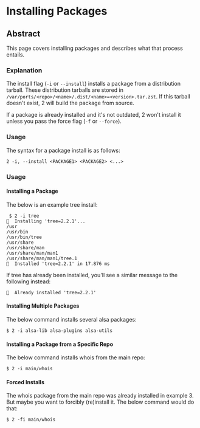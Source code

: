 # Installing Packages

## Abstract
This page covers installing packages and describes what that process entails.

### Explanation
The install flag (``-i`` or ``--install``) installs a package from a
distribution tarball. These distribution tarballs are stored in
``/var/ports/<repo>/<name>/.dist/<name>=<version>.tar.zst``. If this tarball
doesn't exist, 2 will build the package from source.

If a package is already installed and it's not outdated, 2 won't install it
unless you pass the force flag (``-f`` or ``--force``).

### Usage
The syntax for a package install is as follows:
```
2 -i, --install <PACKAGE1> <PACKAGE2> <...>
```

### Usage
#### Installing a Package
The below is an example tree install:
```
 $ 2 -i tree
󰐗  Installing 'tree=2.2.1'...
/usr
/usr/bin
/usr/bin/tree
/usr/share
/usr/share/man
/usr/share/man/man1
/usr/share/man/man1/tree.1
󰗠  Installed 'tree=2.2.1' in 17.876 ms
```
If tree has already been installed, you'll see a similar message to the
following instead:
```
󰗠  Already installed 'tree=2.2.1'
```

#### Installing Multiple Packages
The below command installs several alsa packages:
```
$ 2 -i alsa-lib alsa-plugins alsa-utils
```

#### Installing a Package from a Specific Repo
The below command installs whois from the main repo:
```
$ 2 -i main/whois
```

#### Forced Installs
The whois package from the main repo was already installed in example 3. But
maybe you want to forcibly (re)install it. The below command would do that:
```
$ 2 -fi main/whois
```
